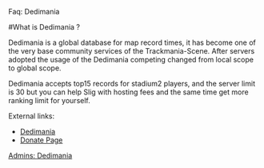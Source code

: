 ﻿Faq: Dedimania

#What is Dedimania ?

Dedimania is a global database for map record times, it has become one of the very base community services of the Trackmania-Scene. After servers adopted the usage of the Dedimania competing changed from local scope to global scope.

Dedimania accepts top15 records for stadium2 players, and the server limit is 30 but you can help Slig with hosting fees and the same time get more ranking limit for yourself.

External links:
* [Dedimania](http://dedimania.net/tm2stats/?do=stat)
* [Donate Page](http://dedimania.net/tm2stats/?do=donation)

[Admins: Dedimania](admin_dedimania.md)<br>
